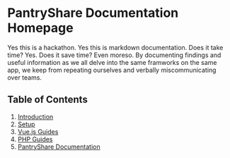 # PantryShare Documentation Homepage
Yes this is a hackathon. Yes this is markdown documentation. Does it take time? Yes. Does it save time? Even moreso. By documenting
findings and useful information as we all delve into the same framworks on the same app, we keep from repeating ourselves and
verbally miscommunicating over teams.

## Table of Contents

1. [Introduction](introduction.md)
2. [Setup](PantryShareApp\PantryShareApp\README.md)
3. [Vue.js Guides](vueguides.md)
4. [PHP Guides](phpguides.md)
5. [PantryShare Documentation](pantrysharedocs.md)
